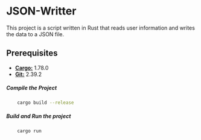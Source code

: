 # JSON-Writter

This project is a script written in Rust that reads user information and writes the data to a JSON file.

## Prerequisites
<ul>
    <li><b><a href="https://www.rust-lang.org/tools/install">Cargo:</a></b> 1.78.0</li>
    <li><b><a href="https://www.git-scm.com/downloads">Git:</a></b> 2.39.2</li>
</ul>

##### Compile the Project

```bash
    cargo build --release
```

##### Build and Run the project

```bash
    cargo run
```

